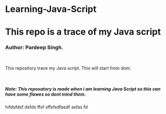 # Learning-Java-Script
<h1>This repo is a trace of my Java script</h1>
<h3> Author: Pardeep Singh.</h3>
<br>
<p>
This repository trave my Java script. This will start from dom.  
</p>
<br>
<p>
 <h5> Note: This reposatory is made when i am learning Java Script so this can have some flawes so dont mind them. </h5>
</p>
hifdsfdsf
dsfds  ffsf sffsfsdfasdf asfas  fd